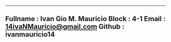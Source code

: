 ---------------------------------
Fullname : Ivan Gio M. Mauricio
Block : 4-1
Email : 14ivaNMauricio@gmail.com
Github : ivanmauricio14
---------------------------------